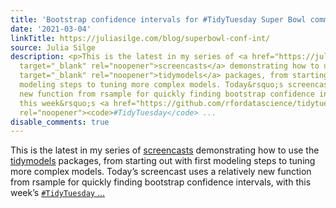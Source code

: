 ```yaml
---
title: 'Bootstrap confidence intervals for #TidyTuesday Super Bowl commercials'
date: '2021-03-04'
linkTitle: https://juliasilge.com/blog/superbowl-conf-int/
source: Julia Silge
description: <p>This is the latest in my series of <a href="https://juliasilge.com/category/tidymodels/"
  target="_blank" rel="noopener">screencasts</a> demonstrating how to use the <a href="https://www.tidymodels.org/"
  target="_blank" rel="noopener">tidymodels</a> packages, from starting out with first
  modeling steps to tuning more complex models. Today&rsquo;s screencast uses a relatively
  new function from rsample for quickly finding bootstrap confidence intervals, with
  this week&rsquo;s <a href="https://github.com/rfordatascience/tidytuesday" target="_blank"
  rel="noopener"><code>#TidyTuesday</code> ...
disable_comments: true
---
```

<p>This is the latest in my series of <a href="https://juliasilge.com/category/tidymodels/" target="_blank" rel="noopener">screencasts</a> demonstrating how to use the <a href="https://www.tidymodels.org/" target="_blank" rel="noopener">tidymodels</a> packages, from starting out with first modeling steps to tuning more complex models. Today&rsquo;s screencast uses a relatively new function from rsample for quickly finding bootstrap confidence intervals, with this week&rsquo;s <a href="https://github.com/rfordatascience/tidytuesday" target="_blank" rel="noopener"><code>#TidyTuesday</code> ...